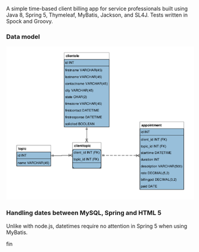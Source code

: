 A simple time-based client billing app for service professionals built using Java 8, Spring 5, Thymeleaf, MyBatis, Jackson, and SL4J. Tests written in Spock and Groovy.

### Data model

![Data Model](https://raw.githubusercontent.com/ciardullo-apps/clientbiz_node/master/db/datamodel.png "Data Model")

### Handling dates between MySQL, Spring and HTML 5

Unlike with node.js, datetimes require no attention in Spring 5 when using MyBatis.

fin
